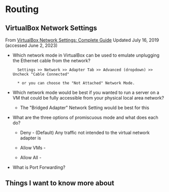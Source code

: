 # Routing

## VirtualBox Network Settings

From [VirtualBox Network Settings: Complete Guide](https://www.nakivo.com/blog/virtualbox-network-setting-guide/) Updated July 16, 2019 (accessed June 2, 2023)

* Which network mode in VirtualBox can be used to emulate unplugging the Ethernet cable from the network? 
    
        Settings >> Network >> Adapter Tab >> Advanced (dropdown) >> Uncheck "Cable Connected"

        * or you can choose the "Not Attached" Network Mode.

* Which network mode would be best if you wanted to run a server on a VM that could be fully accessible from your physical local area network?

  * The "Bridged Adapter" Network Setting would be best for this

* What are the three options of promiscuous mode and what does each do?

  * Deny - (Default) Any traffic not intended to the virtual network adapter is 

  * Allow VMs -

  * Allow All -

* What is Port Forwarding?

## Things I want to know more about 